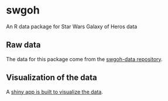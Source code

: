 # swgoh

An R data package for Star Wars Galaxy of Heros data

## Raw data

The data for this package come from the
[swgoh-data repository](https://github.com/jarad/swgoh-data).

## Visualization of the data 

A [shiny app is built to visualize the data](http://167.71.158.10:3838/dropRates/). 